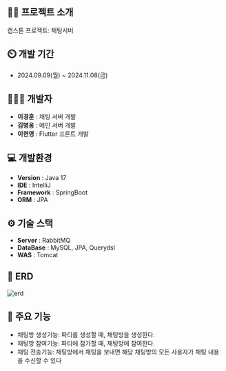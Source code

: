 ## 👨‍🏫 프로젝트 소개
캡스톤 프로젝트: 채팅서버

## ⏲️ 개발 기간 
- 2024.09.09(월) ~ 2024.11.08(금)
  
## 🧑‍🤝‍🧑 개발자  
- **이경훈** : 채팅 서버 개발
- **김병웅** : 메인 서버 개발
- **이현영** : Flutter 프론트 개발
  
## 💻 개발환경
- **Version** : Java 17
- **IDE** : IntelliJ
- **Framework** : SpringBoot
- **ORM** : JPA

## ⚙️ 기술 스택
- **Server** : RabbitMQ
- **DataBase** : MySQL, JPA, Querydsl
- **WAS** : Tomcat

## 📝 ERD
![erd](https://github.com/user-attachments/assets/577a5f83-4430-4a1c-830e-7a551b1afcad)


## 📌 주요 기능
- 채팅방 생성기능: 파티를 생성할 때, 채팅방을 생성한다.
- 채팅방 참여기능: 파티에 참가할 때, 채팅방에 참여한다.
- 채팅 전송기능: 채팅방에서 채팅을 보내면 해당 채팅방의 모든 사용자가 채팅 내용을 수신할 수 있다
  
